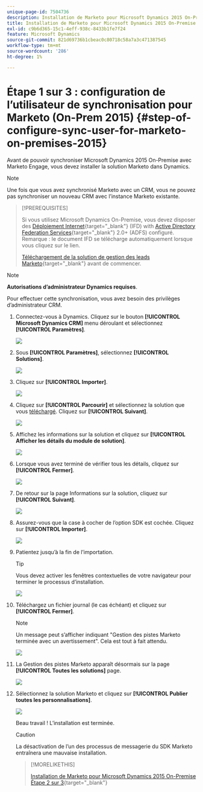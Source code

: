 ```yaml
---
unique-page-id: 7504736
description: Installation de Marketo pour Microsoft Dynamics 2015 On-Premise Étape 1 sur 3 - Documentation Marketo - Documentation du produit
title: Installation de Marketo pour Microsoft Dynamics 2015 On-Premise Étape 1 sur 3
exl-id: c9b6d365-15c1-4eff-938c-8433b1fe7f24
feature: Microsoft Dynamics
source-git-commit: 821d69736b1cbeac0c80718c58a7a3c471387545
workflow-type: tm+mt
source-wordcount: '286'
ht-degree: 1%

---
```


# Étape 1 sur 3 : configuration de l’utilisateur de synchronisation pour Marketo (On-Prem 2015) {#step-of-configure-sync-user-for-marketo-on-premises-2015}

Avant de pouvoir synchroniser Microsoft Dynamics 2015 On-Premise avec Marketo Engage, vous devez installer la solution Marketo dans Dynamics.

>[!NOTE]
>
>Une fois que vous avez synchronisé Marketo avec un CRM, vous ne pouvez pas synchroniser un nouveau CRM avec l’instance Marketo existante.

>[!PREREQUISITES]
>
>Si vous utilisez Microsoft Dynamics On-Premise, vous devez disposer des [Déploiement Internet](https://www.microsoft.com/en-us/download/confirmation.aspx?id=41701){target="_blank"} (IFD) with [Active Directory Federation Services](https://msdn.microsoft.com/en-us/library/bb897402.aspx){target="_blank"} 2.0+ (ADFS) configuré. Remarque : le document IFD se télécharge automatiquement lorsque vous cliquez sur le lien.
>
>[Téléchargement de la solution de gestion des leads Marketo](/help/marketo/product-docs/crm-sync/microsoft-dynamics-sync/sync-setup/download-the-marketo-lead-management-solution.md){target="_blank"} avant de commencer.

>[!NOTE]
>
>**Autorisations d’administrateur Dynamics requises**.
>
>Pour effectuer cette synchronisation, vous avez besoin des privilèges d’administrateur CRM.

1. Connectez-vous à Dynamics. Cliquez sur le bouton **[!UICONTROL Microsoft Dynamics CRM]** menu déroulant et sélectionnez **[!UICONTROL Paramètres]**.

   ![](assets/image2015-3-19-8-33-29.png)

1. Sous **[!UICONTROL Paramètres]**, sélectionnez **[!UICONTROL Solutions]**.

   ![](assets/image2015-3-19-8-33-3.png)

1. Cliquez sur **[!UICONTROL Importer]**.

   ![](assets/image2015-3-19-8-34-8.png)

1. Cliquez sur **[!UICONTROL Parcourir]** et sélectionnez la solution que vous [téléchargé](/help/marketo/product-docs/crm-sync/microsoft-dynamics-sync/sync-setup/download-the-marketo-lead-management-solution.md). Cliquez sur **[!UICONTROL Suivant]**.

   ![](assets/image2015-3-19-9-20-56.png)

1. Affichez les informations sur la solution et cliquez sur **[!UICONTROL Afficher les détails du module de solution]**.

   ![](assets/image2015-11-18-11-12-8.png)

1. Lorsque vous avez terminé de vérifier tous les détails, cliquez sur **[!UICONTROL Fermer]**.

   ![](assets/step6.png)

1. De retour sur la page Informations sur la solution, cliquez sur **[!UICONTROL Suivant]**.

   ![](assets/image2015-3-19-9-21-50.png)

1. Assurez-vous que la case à cocher de l’option SDK est cochée. Cliquez sur **[!UICONTROL Importer]**.

   ![](assets/image2015-3-19-9-19-12.png)

1. Patientez jusqu’à la fin de l’importation.

   >[!TIP]
   >
   >Vous devez activer les fenêtres contextuelles de votre navigateur pour terminer le processus d’installation.

   ![](assets/image2015-3-11-11-34-9.png)

1. Téléchargez un fichier journal (le cas échéant) et cliquez sur **[!UICONTROL Fermer]**.

   >[!NOTE]
   >
   >Un message peut s’afficher indiquant &quot;Gestion des pistes Marketo terminée avec un avertissement&quot;. Cela est tout à fait attendu.

   ![](assets/image2015-3-13-9-54-39.png)

1. La Gestion des pistes Marketo apparaît désormais sur la page **[!UICONTROL Toutes les solutions]** page.

   ![](assets/image2015-3-19-8-40-38.png)

1. Sélectionnez la solution Marketo et cliquez sur **[!UICONTROL Publier toutes les personnalisations]**.

   ![](assets/image2015-3-19-8-41-21.png)

   Beau travail ! L’installation est terminée.

   >[!CAUTION]
   >
   >La désactivation de l’un des processus de messagerie du SDK Marketo entraînera une mauvaise installation.

   >[!MORELIKETHIS]
   >
   >[Installation de Marketo pour Microsoft Dynamics 2015 On-Premise Étape 2 sur 3](/help/marketo/product-docs/crm-sync/microsoft-dynamics-sync/sync-setup/connecting-to-legacy-versions/step-2-of-3-set-up-2015.md){target="_blank"}
